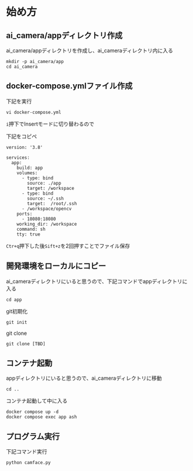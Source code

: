 # 始め方
## ai_camera/appディレクトリ作成
ai_camera/appディレクトリを作成し、ai_cameraディレクトリ内に入る
```
mkdir -p ai_camera/app
cd ai_camera
```
## docker-compose.ymlファイル作成

下記を実行
```
vi docker-compose.yml
```

`i`押下でInsertモードに切り替わるので

下記をコピペ
```
version: '3.8'

services:
  app:
    build: app
    volumes: 
      - type: bind
        source: ./app
        target: /workspace
      - type: bind
        source: ~/.ssh
        target:  /root/.ssh
      - /workspace/opencv
    ports:
      - 18080:18080
    working_dir: /workspace
    command: sh
    tty: true
```
` Ctr+q `押下した後` Sift+z `を2回押すことでファイル保存
## 開発環境をローカルにコピー
ai_cameraディレクトリにいると思うので、下記コマンドでappディレクトリに入る
```
cd app
```
git初期化
```
git init
```
git clone
```
git clone [TBD]
```
## コンテナ起動
appディレクトリにいると思うので、ai_cameraディレクトリに移動
```
cd ..
```
コンテナ起動して中に入る
```
docker compose up -d
docker compose exec app ash
```
## プログラム実行
下記コマンド実行
```
python camface.py
```